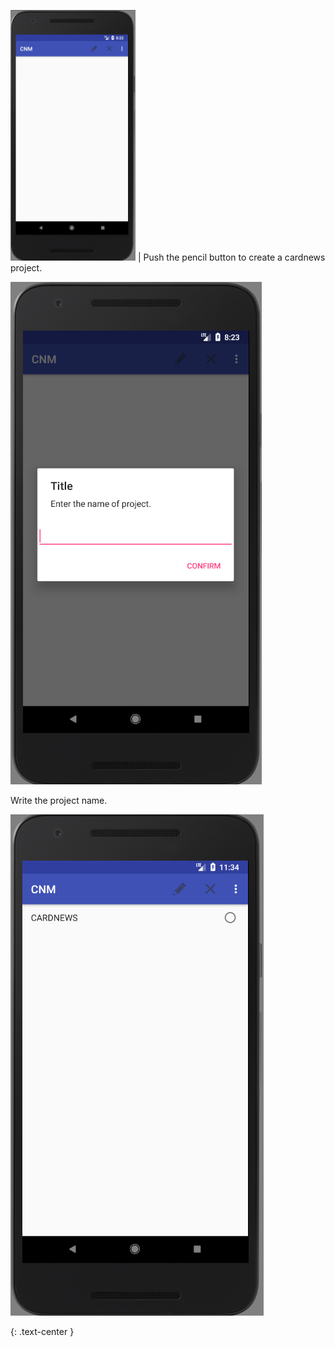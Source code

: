 <img src = "https://github.com/Lee-Null/green-04/blob/master/Documetation/images/main.png" width="200"> | Push the pencil button to create a cardnews project.






<img src = "https://github.com/Lee-Null/green-04/blob/master/Documetation/images/pencil.png">


Write the project name.


<img src = "https://github.com/Lee-Null/green-04/blob/master/Documetation/images/create%20cardnews.png">

{: .text-center }
